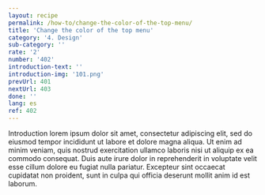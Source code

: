 ```yaml
---
layout: recipe
permalink: /how-to/change-the-color-of-the-top-menu/
title: 'Change the color of the top menu'
category: '4. Design'
sub-category: ''
rate: '2'
number: '402'
introduction-text: ''
introduction-img: '101.png'
prevUrl: 401
nextUrl: 403
done: ''
lang: es
ref: 402
---
```


Introduction lorem ipsum dolor sit amet, consectetur adipiscing elit, sed do eiusmod tempor incididunt ut labore et dolore magna aliqua. Ut enim ad minim veniam, quis nostrud exercitation ullamco laboris nisi ut aliquip ex ea commodo consequat. Duis aute irure dolor in reprehenderit in voluptate velit esse cillum dolore eu fugiat nulla pariatur. Excepteur sint occaecat cupidatat non proident, sunt in culpa qui officia deserunt mollit anim id est laborum.

